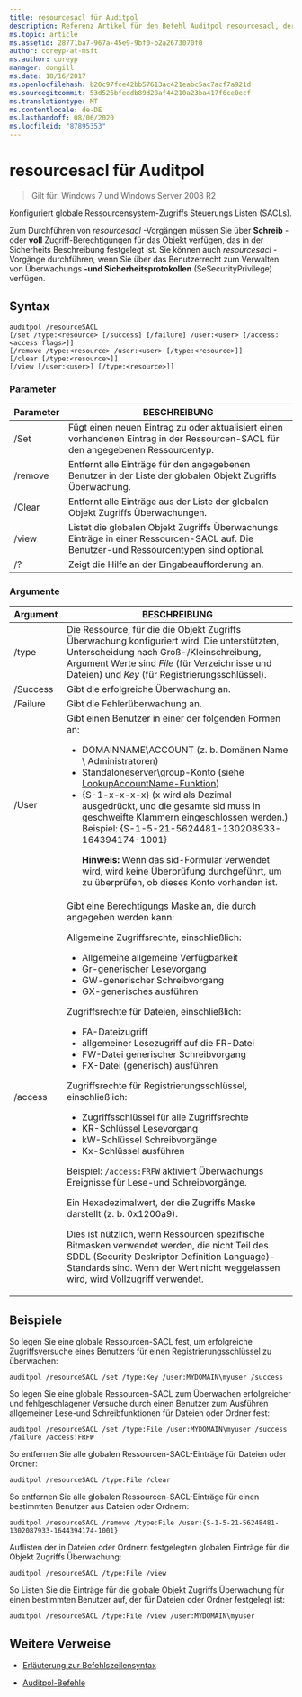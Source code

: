 ```yaml
---
title: resourcesacl für Auditpol
description: Referenz Artikel für den Befehl Auditpol resourcesacl, der globale Ressourcensystem-Zugriffs Steuerungs Listen (SACLs) konfiguriert.
ms.topic: article
ms.assetid: 28771ba7-967a-45e9-9bf0-b2a2673070f0
author: coreyp-at-msft
ms.author: coreyp
manager: dongill
ms.date: 10/16/2017
ms.openlocfilehash: b20c97fce42bb57613ac421eabc5ac7acf7a921d
ms.sourcegitcommit: 53d526bfeddb89d28af44210a23ba417f6ce0ecf
ms.translationtype: MT
ms.contentlocale: de-DE
ms.lasthandoff: 08/06/2020
ms.locfileid: "87895353"
---
```

# <a name="auditpol-resourcesacl"></a>resourcesacl für Auditpol

> Gilt für: Windows 7 und Windows Server 2008 R2

Konfiguriert globale Ressourcensystem-Zugriffs Steuerungs Listen (SACLs).

Zum Durchführen von *resourcesacl* -Vorgängen müssen Sie über **Schreib** -oder **voll** Zugriff-Berechtigungen für das Objekt verfügen, das in der Sicherheits Beschreibung festgelegt ist. Sie können auch *resourcesacl* -Vorgänge durchführen, wenn Sie über das Benutzerrecht zum Verwalten von Überwachungs **-und Sicherheitsprotokollen** (SeSecurityPrivilege) verfügen.

## <a name="syntax"></a>Syntax

```
auditpol /resourceSACL
[/set /type:<resource> [/success] [/failure] /user:<user> [/access:<access flags>]]
[/remove /type:<resource> /user:<user> [/type:<resource>]]
[/clear [/type:<resource>]]
[/view [/user:<user>] [/type:<resource>]]
```

### <a name="parameters"></a>Parameter

| Parameter | BESCHREIBUNG |
| --------- | ----------- |
| /Set | Fügt einen neuen Eintrag zu oder aktualisiert einen vorhandenen Eintrag in der Ressourcen-SACL für den angegebenen Ressourcentyp. |
| /remove | Entfernt alle Einträge für den angegebenen Benutzer in der Liste der globalen Objekt Zugriffs Überwachung. |
| /Clear | Entfernt alle Einträge aus der Liste der globalen Objekt Zugriffs Überwachungen.|
| /view | Listet die globalen Objekt Zugriffs Überwachungs Einträge in einer Ressourcen-SACL auf. Die Benutzer-und Ressourcentypen sind optional. |
| /? | Zeigt die Hilfe an der Eingabeaufforderung an. |

### <a name="arguments"></a>Argumente

| Argument | BESCHREIBUNG |
| -------- | ----------- |
| /type | Die Ressource, für die die Objekt Zugriffs Überwachung konfiguriert wird. Die unterstützten, Unterscheidung nach Groß-/Kleinschreibung, Argument Werte sind *File* (für Verzeichnisse und Dateien) und *Key* (für Registrierungsschlüssel). |
| /Success | Gibt die erfolgreiche Überwachung an. |
| /Failure | Gibt die Fehlerüberwachung an. |
| /User | Gibt einen Benutzer in einer der folgenden Formen an:<ul><li> DOMAINNAME\ACCOUNT (z. b. Domänen Name \ Administratoren)</li><li>Standaloneserver\group-Konto (siehe [LookupAccountName-Funktion](/windows/win32/api/winbase/nf-winbase-lookupaccountnamea))</li><li>{S-1-x-x-x-x} (x wird als Dezimal ausgedrückt, und die gesamte sid muss in geschweifte Klammern eingeschlossen werden.) Beispiel: {S-1-5-21-5624481-130208933-164394174-1001}<p>**Hinweis:** Wenn das sid-Formular verwendet wird, wird keine Überprüfung durchgeführt, um zu überprüfen, ob dieses Konto vorhanden ist.</li></ul> |
| /access | Gibt eine Berechtigungs Maske an, die durch angegeben werden kann:<p>Allgemeine Zugriffsrechte, einschließlich:<ul><li>Allgemeine allgemeine Verfügbarkeit</li><li>Gr-generischer Lesevorgang</li><li>GW-generischer Schreibvorgang</li><li>GX-generisches ausführen</li></ul><p>Zugriffsrechte für Dateien, einschließlich:<ul><li>FA-Dateizugriff</li><li>allgemeiner Lesezugriff auf die FR-Datei</li><li>FW-Datei generischer Schreibvorgang</li><li>FX-Datei (generisch) ausführen</li></ul><p>Zugriffsrechte für Registrierungsschlüssel, einschließlich:<ul><li>Zugriffsschlüssel für alle Zugriffsrechte</li><li>KR-Schlüssel Lesevorgang</li><li>kW-Schlüssel Schreibvorgänge</li><li>Kx-Schlüssel ausführen</li></ul><p>Beispiel: `/access:FRFW` aktiviert Überwachungs Ereignisse für Lese-und Schreibvorgänge.<p>Ein Hexadezimalwert, der die Zugriffs Maske darstellt (z. b. 0x1200a9).<p>Dies ist nützlich, wenn Ressourcen spezifische Bitmasken verwendet werden, die nicht Teil des SDDL (Security Deskriptor Definition Language)-Standards sind. Wenn der Wert nicht weggelassen wird, wird Vollzugriff verwendet. |

## <a name="examples"></a>Beispiele

So legen Sie eine globale Ressourcen-SACL fest, um erfolgreiche Zugriffsversuche eines Benutzers für einen Registrierungsschlüssel zu überwachen:

```
auditpol /resourceSACL /set /type:Key /user:MYDOMAIN\myuser /success
```

So legen Sie eine globale Ressourcen-SACL zum Überwachen erfolgreicher und fehlgeschlagener Versuche durch einen Benutzer zum Ausführen allgemeiner Lese-und Schreibfunktionen für Dateien oder Ordner fest:

```
auditpol /resourceSACL /set /type:File /user:MYDOMAIN\myuser /success /failure /access:FRFW
```

So entfernen Sie alle globalen Ressourcen-SACL-Einträge für Dateien oder Ordner:

```
auditpol /resourceSACL /type:File /clear
```

So entfernen Sie alle globalen Ressourcen-SACL-Einträge für einen bestimmten Benutzer aus Dateien oder Ordnern:

```
auditpol /resourceSACL /remove /type:File /user:{S-1-5-21-56248481-1302087933-1644394174-1001}
```

Auflisten der in Dateien oder Ordnern festgelegten globalen Einträge für die Objekt Zugriffs Überwachung:

```
auditpol /resourceSACL /type:File /view
```

So Listen Sie die Einträge für die globale Objekt Zugriffs Überwachung für einen bestimmten Benutzer auf, der für Dateien oder Ordner festgelegt ist:

```
auditpol /resourceSACL /type:File /view /user:MYDOMAIN\myuser
```

## <a name="additional-references"></a>Weitere Verweise

- [Erläuterung zur Befehlszeilensyntax](command-line-syntax-key.md)

- [Auditpol-Befehle](auditpol.md)
